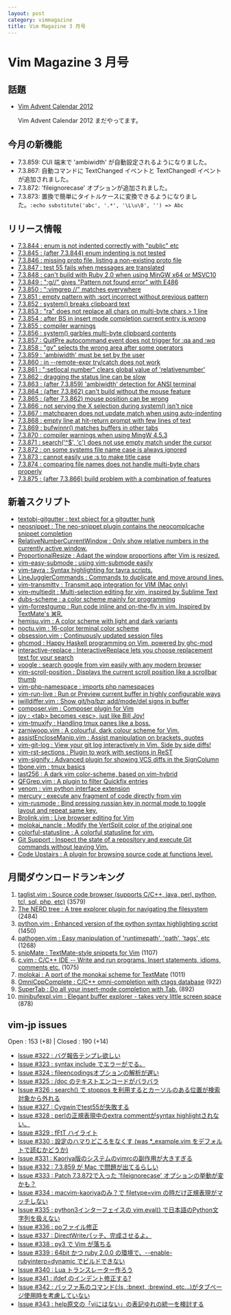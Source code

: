 ```yaml
---
layout: post
category: vimmagazine
title: Vim Magazine 3 月号
---
```


# Vim Magazine 3 月号

## 話題

- [Vim Advent Calendar 2012](http://atnd.org/events/33746)

  Vim Advent Calendar 2012 まだやってます。


## 今月の新機能

- 7.3.859: CUI 端末で 'ambiwidth' が自動設定されるようになりました。
- 7.3.867: 自動コマンドに TextChanged イベントと TextChangedI イベントが追加されました。
- 7.3.872: 'fileignorecase' オプションが追加されました。
- 7.3.873: 置換で簡単にタイトルケースに変換できるようになりました。`:echo substitute('abc', '.*', '\L\u\0', '') => Abc`

## リリース情報

- [7.3.844 : enum is not indented correctly with "public" etc](http://code.google.com/p/vim/source/detail?r=eccc0e8a82fb632efdfa600db3f65f4ed3dff01b)
- [7.3.845 : (after 7.3.844) enum indenting is not tested](http://code.google.com/p/vim/source/detail?r=171234e02b1e74a2482003d56e7110d37fb4a62b)
- [7.3.846 : missing proto file, listing a non-existing proto file](http://code.google.com/p/vim/source/detail?r=b06bb07d906be3be689f90399effd2b3b2ac2ee3)
- [7.3.847 : test 55 fails when messages are translated](http://code.google.com/p/vim/source/detail?r=4dd43d6b3df705a513be75db8a1b50a83f72088d)
- [7.3.848 : can't build with Ruby 2.0 when using MinGW x64 or MSVC10](http://code.google.com/p/vim/source/detail?r=e49b80f267dc3cde78de78026368dec3a20520f2)
- [7.3.849 : ":g//" gives "Pattern not found error" with E486](http://code.google.com/p/vim/source/detail?r=dc77c2a14a05810bda7e53373d76b7f41341f44d)
- [7.3.850 : ":vimgrep //" matches everywhere](http://code.google.com/p/vim/source/detail?r=07fef68eb0188adb3d750b92b78059cf41fc8c7c)
- [7.3.851 : empty pattern with :sort incorrect without previous pattern](http://code.google.com/p/vim/source/detail?r=dd669f296568a7525e02ab54b615bde20d37c466)
- [7.3.852 : system() breaks clipboard text](http://code.google.com/p/vim/source/detail?r=3fd805ca2a6a6ef231f111c6a7b3cd512abaf537)
- [7.3.853 : "ra" does not replace all chars on multi-byte chars > 1 line](http://code.google.com/p/vim/source/detail?r=eea32254940fb4cd61339650e10a808f4e702e62)
- [7.3.854 : after BS in insert mode completion current entry is wrong](http://code.google.com/p/vim/source/detail?r=14cdb6e4d5b88aaaf7e33eaee87efec5b1c1ebf5)
- [7.3.855 : compiler warnings](http://code.google.com/p/vim/source/detail?r=6604853dd8227c7983dc1b10f804f6aa4b28578f)
- [7.3.856 : system() garbles multi-byte clipboard contents](http://code.google.com/p/vim/source/detail?r=fb533fb6c015f40a3b1301c0c876c35665b0d6ef)
- [7.3.857 : QuitPre autocommand event does not trigger for :qa and :wq](http://code.google.com/p/vim/source/detail?r=4905e038b1057e133d0e72c48cf88580cdedf26b)
- [7.3.858 : "gv" selects the wrong area after some operators](http://code.google.com/p/vim/source/detail?r=0a3fab86f34d6bab27e0be69db4f39ffb664557a)
- [7.3.859 : 'ambiwidth' must be set by the user](http://code.google.com/p/vim/source/detail?r=ecf21be84def6033137d168e0a66500c29aeffec)
- [7.3.860 : in --remote-expr try/catch does not work](http://code.google.com/p/vim/source/detail?r=6ce32844727d8d04e8dc91310d0a4118d81aa161)
- [7.3.861 : ":setlocal number" clears global value of 'relativenumber'](http://code.google.com/p/vim/source/detail?r=6fe728bf165e9b6974ef47e86d98b0eb14ce21f3)
- [7.3.862 : dragging the status line can be slow](http://code.google.com/p/vim/source/detail?r=dd4f3ceb5d86f8367d4cfd6fdc898e493c6d0aad)
- [7.3.863 : (after 7.3.859) 'ambiwidth' detection for ANSI terminal](http://code.google.com/p/vim/source/detail?r=5c0652f455c9f2ae72790a782fe5b5fd1a0e857c)
- [7.3.864 : (after 7.3.862) can't build without the mouse feature](http://code.google.com/p/vim/source/detail?r=a82ef37d38c09523bab204253b52e177dbbc0581)
- [7.3.865 : (after 7.3.862) mouse position can be wrong](http://code.google.com/p/vim/source/detail?r=94342b0605fb9111b7fd4a45a8bbc72992c4c255)
- [7.3.866 : not serving the X selection during system() isn't nice](http://code.google.com/p/vim/source/detail?r=90d72df431e54d677f03171cbe558434029c027e)
- [7.3.867 : matchparen does not update match when using auto-indenting](http://code.google.com/p/vim/source/detail?r=0fcb050fd79d84ed190452e6387e42d320678fec)
- [7.3.868 : empty line at hit-return prompt with few lines of text](http://code.google.com/p/vim/source/detail?r=b31989e2b05832d432557a32ed8901dce237dec2)
- [7.3.869 : bufwinnr() matches buffers in other tabs](http://code.google.com/p/vim/source/detail?r=23ce9a61bdc2a35892ec4e4fa22e8964d60dc6cd)
- [7.3.870 : compiler warnings when using MingW 4.5.3](http://code.google.com/p/vim/source/detail?r=26e59a39fdd965ffe83bd654b705540551c8e0c8)
- [7.3.871 : search('^$', 'c') does not use empty match under the cursor](http://code.google.com/p/vim/source/detail?r=d52c45b35fb0c3b77bbace6cec3deda8100fbb7a)
- [7.3.872 : on some systems file name case is always ignored](http://code.google.com/p/vim/source/detail?r=edd0bc1f26bd019cfd328a0dc2c9a854607e4a41)
- [7.3.873 : cannot easily use :s to make title case](http://code.google.com/p/vim/source/detail?r=7faeece39228fde0ac5c26a362a223d0dbe9bba5)
- [7.3.874 : comparing file names does not handle multi-byte chars properly](http://code.google.com/p/vim/source/detail?r=4d0b39bcec207130e483ffa66b6f51f999d8e95b)
- [7.3.875 : (after 7.3.866) build problem with a combination of features](http://code.google.com/p/vim/source/detail?r=beab15a2ef147b880bf7b5add269142b9af58317)

## 新着スクリプト

- [textobj-gitgutter : text object for a gitgutter hunk](http://www.vim.org/scripts/script.php?script_id=4458)
- [neosnippet : The neo-snippet plugin contains the neocomplcache snippet completion](http://www.vim.org/scripts/script.php?script_id=4459)
- [RelativeNumberCurrentWindow : Only show relative numbers in the currently active window.](http://www.vim.org/scripts/script.php?script_id=4461)
- [ProportionalResize : Adapt the window proportions after Vim is resized.](http://www.vim.org/scripts/script.php?script_id=4462)
- [vim-easy-submode : using vim-submode easily](http://www.vim.org/scripts/script.php?script_id=4463)
- [vim-tayra : Syntax highlighting for tayra scripts.](http://www.vim.org/scripts/script.php?script_id=4464)
- [LineJugglerCommands : Commands to duplicate and move around lines.](http://www.vim.org/scripts/script.php?script_id=4465)
- [vim-transmitty : Transmit.app integration for VIM (Mac only)](http://www.vim.org/scripts/script.php?script_id=4466)
- [vim-multiedit : Multi-selection editing for vim, inspired by Sublime Text](http://www.vim.org/scripts/script.php?script_id=4467)
- [dubs-scheme : a color scheme mainly for programming](http://www.vim.org/scripts/script.php?script_id=4468)
- [vim-forrestgump : Run code inline and on-the-fly in vim. Inspired by TextMate's ⌘R.](http://www.vim.org/scripts/script.php?script_id=4469)
- [hemisu.vim : A color scheme with light and dark variants](http://www.vim.org/scripts/script.php?script_id=4470)
- [noctu.vim : 16-color terminal color scheme](http://www.vim.org/scripts/script.php?script_id=4471)
- [obsession.vim : Continuously updated session files](http://www.vim.org/scripts/script.php?script_id=4472)
- [ghcmod : Happy Haskell programming on Vim, powered by ghc-mod](http://www.vim.org/scripts/script.php?script_id=4473)
- [interactive-replace : InteractiveReplace lets you choose replacement text for your search](http://www.vim.org/scripts/script.php?script_id=4474)
- [voogle : search google from vim easily with any modern browser](http://www.vim.org/scripts/script.php?script_id=4475)
- [vim-scroll-position : Displays the current scroll position like a scrollbar thumb](http://www.vim.org/scripts/script.php?script_id=4476)
- [vim-php-namespace : imports php namespaces](http://www.vim.org/scripts/script.php?script_id=4477)
- [vim-run-live : Run or Preview current buffer in highly configurable ways](http://www.vim.org/scripts/script.php?script_id=4478)
- [iwilldiffer.vim : Show git/hg/bzr add/mode/del signs in buffer](http://www.vim.org/scripts/script.php?script_id=4479)
- [composer.vim : Composer plugin for Vim](http://www.vim.org/scripts/script.php?script_id=4480)
- [joy : \<tab> becomes \<esc>, just like Bill Joy!](http://www.vim.org/scripts/script.php?script_id=4481)
- [vim-tmuxify : Handling tmux panes like a boss.](http://www.vim.org/scripts/script.php?script_id=4482)
- [zarniwoop.vim : A colourful, dark colour scheme for Vim.](http://www.vim.org/scripts/script.php?script_id=4483)
- [assistEncloseManip.vim : Assist manipulation on brackets, quotes](http://www.vim.org/scripts/script.php?script_id=4484)
- [vim-git-log : View your git log interactively in Vim.  Side by side diffs!](http://www.vim.org/scripts/script.php?script_id=4485)
- [vim-rst-sections : Plugin to work with sections in ReST](http://www.vim.org/scripts/script.php?script_id=4486)
- [vim-signify : Advanced plugin for showing VCS diffs in the SignColumn](http://www.vim.org/scripts/script.php?script_id=4487)
- [tbone.vim : tmux basics](http://www.vim.org/scripts/script.php?script_id=4488)
- [last256 : A dark vim color-scheme, based on vim-hybrid](http://www.vim.org/scripts/script.php?script_id=4489)
- [QFGrep.vim : A plugin to filter Quickfix entries](http://www.vim.org/scripts/script.php?script_id=4490)
- [venom : vim python interface extension](http://www.vim.org/scripts/script.php?script_id=4491)
- [mercury : execute any fragment of code directly from vim](http://www.vim.org/scripts/script.php?script_id=4492)
- [vim-rusmode : Bind pressing russian key in normal mode to toggle layout and repeat same key.](http://www.vim.org/scripts/script.php?script_id=4493)
- [Brolink.vim : Live browser editing for Vim](http://www.vim.org/scripts/script.php?script_id=4494)
- [molokai_nancle : Modify the VertSplit color of the original one](http://www.vim.org/scripts/script.php?script_id=4495)
- [colorful-statusline : A colorful statusline for vim.](http://www.vim.org/scripts/script.php?script_id=4496)
- [Git Support : Inspect the state of a repository and execute Git commands without leaving Vim.](http://www.vim.org/scripts/script.php?script_id=4497)
- [Code Upstairs : A plugin for browsing source code at functions level.](http://www.vim.org/scripts/script.php?script_id=4498)

## 月間ダウンロードランキング

1. [taglist.vim : Source code browser (supports C/C++, java, perl, python, tcl, sql, php, etc)](http://www.vim.org/scripts/script.php?script_id=273) (3579)
2. [The NERD tree : A tree explorer plugin for navigating the filesystem](http://www.vim.org/scripts/script.php?script_id=1658) (2484)
3. [python.vim : Enhanced version of the python syntax highlighting script](http://www.vim.org/scripts/script.php?script_id=790) (1450)
4. [pathogen.vim : Easy manipulation of 'runtimepath', 'path', 'tags', etc](http://www.vim.org/scripts/script.php?script_id=2332) (1268)
5. [snipMate : TextMate-style snippets for Vim](http://www.vim.org/scripts/script.php?script_id=2540) (1107)
6. [c.vim : C/C++ IDE --  Write and run programs. Insert statements, idioms, comments etc.](http://www.vim.org/scripts/script.php?script_id=213) (1075)
7. [molokai : A port of the monokai scheme for TextMate](http://www.vim.org/scripts/script.php?script_id=2340) (1011)
8. [OmniCppComplete : C/C++ omni-completion with ctags database](http://www.vim.org/scripts/script.php?script_id=1520) (922)
9. [SuperTab : Do all your insert-mode completion with Tab.](http://www.vim.org/scripts/script.php?script_id=1643) (892)
10. [minibufexpl.vim : Elegant buffer explorer - takes very little screen space](http://www.vim.org/scripts/script.php?script_id=159) (878)

## vim-jp issues

Open : 153 (+8) | Closed : 190 (+14)

- [Issue #322 : バグ報告テンプレ欲しい](https://github.com/vim-jp/issues/issues/322)
- [Issue #323 : syntax include でエラーがでる。](https://github.com/vim-jp/issues/issues/323)
- [Issue #324 : fileencodingsオプションの解析が遅い](https://github.com/vim-jp/issues/issues/324)
- [Issue #325 : /doc のテキストエンコードがバラバラ](https://github.com/vim-jp/issues/issues/325)
- [Issue #326 : search() で stoppos を利用するとカーソルのある位置が検索対象から外れる](https://github.com/vim-jp/issues/issues/326)
- [Issue #327 : Cygwinでtest55が失敗する](https://github.com/vim-jp/issues/issues/327)
- [Issue #328 : perlの正規表現中のextra commentがsyntax highlightされない。](https://github.com/vim-jp/issues/issues/328)
- [Issue #329 : fFtT ハイライト](https://github.com/vim-jp/issues/issues/329)
- [Issue #330 : 設定のハマりどころをなくす (was *_example.vim をデフォルトで読むかどうか)](https://github.com/vim-jp/issues/issues/330)
- [Issue #331 : Kaoriya版のシステムのvimrcの副作用が大きすぎる](https://github.com/vim-jp/issues/issues/331)
- [Issue #332 : 7.3.859 が Mac で問題が出てるらしい](https://github.com/vim-jp/issues/issues/332)
- [Issue #333 : Patch 7.3.872で入った 'fileignorecase' オプションの挙動が変かも？](https://github.com/vim-jp/issues/issues/333)
- [Issue #334 : macvim-kaoriyaのみ？で filetype=vim の時だけ正規表現がマッチしない](https://github.com/vim-jp/issues/issues/334)
- [Issue #335 : python3インターフェイスの vim.eval() で日本語のPython文字列を扱えない](https://github.com/vim-jp/issues/issues/335)
- [Issue #336 : poファイル修正](https://github.com/vim-jp/issues/issues/336)
- [Issue #337 : DirectWriteパッチ、完成させるよ。](https://github.com/vim-jp/issues/issues/337)
- [Issue #338 : py3 で Vim が落ちる](https://github.com/vim-jp/issues/issues/338)
- [Issue #339 : 64bit かつ ruby 2.0.0 の環境で、--enable-rubyinterp=dynamic でビルドできない](https://github.com/vim-jp/issues/issues/339)
- [Issue #340 : Lua トランスレーター作ろう](https://github.com/vim-jp/issues/issues/340)
- [Issue #341 : ifdef のインデント修正する?](https://github.com/vim-jp/issues/issues/341)
- [Issue #342 : バッファ系のコマンド(:ls, :bnext, :brewind, etc...)がタブページ使用時を考慮していない](https://github.com/vim-jp/issues/issues/342)
- [Issue #343 : help原文の「viにはない」の表記ゆれの統一を検討する](https://github.com/vim-jp/issues/issues/343)

